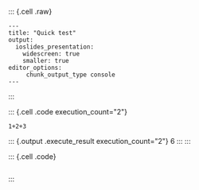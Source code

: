 ::: {.cell .raw}
```{=}
---
title: "Quick test"
output:
  ioslides_presentation:
    widescreen: true
    smaller: true
editor_options:
     chunk_output_type console
---
```
:::

::: {.cell .code execution_count="2"}
``` {.python}
1+2+3
```

::: {.output .execute_result execution_count="2"}
    6
:::
:::

::: {.cell .code}
``` {.python}
```
:::
